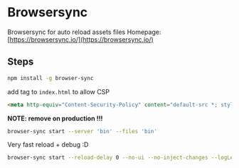 # Browsersync

Browsersync for auto reload assets files
Homepage: [https://browsersync.io/](https://browsersync.io/)

## Steps

```sh
npm install -g browser-sync
```

add tag to `index.html` to allow CSP

```html
<meta http-equiv="Content-Security-Policy" content="default-src *; style-src 'self' 'unsafe-inline'; script-src 'self' 'unsafe-inline' 'unsafe-eval'; img-src 'self' data:">
```
**NOTE: remove on production !!!**

```sh
browser-sync start --server 'bin' --files 'bin'
```
Very fast reload + debug :D

```sh
browser-sync start --reload-delay 0 --no-ui --no-inject-changes --logLevel debug --server 'bin' --files 'bin'
```
